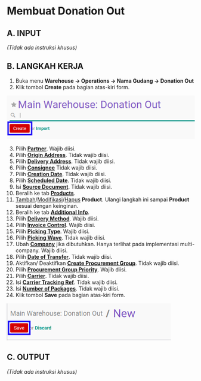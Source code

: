 # Membuat Donation Out

## A. INPUT

*(Tidak ada instruksi khusus)*

## B. LANGKAH KERJA

1. Buka menu **Warehouse -> Operations -> Nama Gudang -> Donation Out**
2. Klik tombol **Create** pada bagian atas-kiri form.

![](../../img/donation-out/tombol-create.png)

3. Pilih **[Partner](./penjelasan.md#field-partner)**. Wajib diisi.
4. Pilih **[Origin Address](./penjelasan.md#field-origin-address)**. Tidak wajib diisi.
5. Pilih **[Delivery Address](./penjelasan.md#field-delivery-address)**. Tidak wajib diisi.
6. Pilih **[Consignee](./penjelasan.md#field-consignee)** Tidak wajib diisi.
7. Pilih **[Creation Date](./penjelasan.md#field-creation-date)**. Tidak wajib diisi.
8. Pilih **[Scheduled Date](./penjelasan.md#field-scheduled-date)**. Tidak wajib diisi.
9. Isi **[Source Document](./penjelasan.md#field-source-document)**. Tidak wajib diisi.
10. Beralih ke tab **[Products](./penjelasan.md#tab-products)**.
11. <a name="langkah-11">[Tambah](./produk-tambah.md)/[Modifikasi](./produk-modifikasi.md)/[Hapus](./produk-hapus.md)</a>  **Product**. Ulangi langkah ini sampai **Product** sesuai dengan keinginan.
12. Beralih ke tab **[Additional Info](./penjelasan.md#tab-additional-info)**.
13. Pilih **[Delivery Method](./penjelasan.md#field-delivery-method)**. Wajib diisi.
14. Pilih **[Invoice Control](./penjelasan.md#field-invoice-control)**. Wajib diisi.
15. Pilih **[Picking Type](./penjelasan.md#field-picking-type)**. Wajib diisi.
16. Pilih **[Picking Wave](./penjelasan.md#field-picking-wave)**. Tidak wajib diisi.
17. Ubah **[Company](./penjelasan.md#field-company)** jika dibutuhkan. Hanya terlihat pada implementasi multi-company. Wajib diisi.
18. Pilih **[Date of Transfer](./penjelasan.md#field-date-of-transfer)**. Tidak wajib diisi.
19. Aktifkan/ Deaktifkan **[Create Procurement Group](./penjelasan.md#field-create-procurement-group)**. Tidak wajib diisi.
20. Pilih **[Procurement Group Priority](./penjelasan.md#field-procurement-group-priority)**. Wajib diisi.
21. Pilih **[Carrier](./penjelasan.md#field-carrier)**. Tidak wajib diisi.
22. Isi **[Carrier Tracking Ref](./penjelasan.md#field-carrier-tracking-ref)**. Tidak wajib diisi.
23. Isi **[Number of Packages](./penjelasan.md#number-of-packages)**. Tidak wajib diisi.
24. <a name="langkah-24">Klik</a> tombol **Save** pada bagian atas-kiri form.

![](../../img/donation-out/tombol-save.png)

## C. OUTPUT

*(Tidak ada instruksi khusus)*
